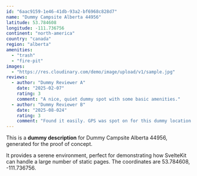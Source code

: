 ```yaml
---
id: "6aac9159-1e46-41db-93a2-bf6968c828d7"
name: "Dummy Campsite Alberta 44956"
latitude: 53.784608
longitude: -111.736756
continent: "north-america"
country: "canada"
region: "alberta"
amenities:
  - "trash"
  - "fire-pit"
images:
  - "https://res.cloudinary.com/demo/image/upload/v1/sample.jpg"
reviews:
  - author: "Dummy Reviewer A"
    date: "2025-02-07"
    rating: 3
    comment: "A nice, quiet dummy spot with some basic amenities."
  - author: "Dummy Reviewer B"
    date: "2025-08-024"
    rating: 3
    comment: "Found it easily. GPS was spot on for this dummy location."
---
```


This is a **dummy description** for Dummy Campsite Alberta 44956, generated for the proof of concept.

It provides a serene environment, perfect for demonstrating how SvelteKit can handle a large number of static pages. The coordinates are 53.784608, -111.736756.
